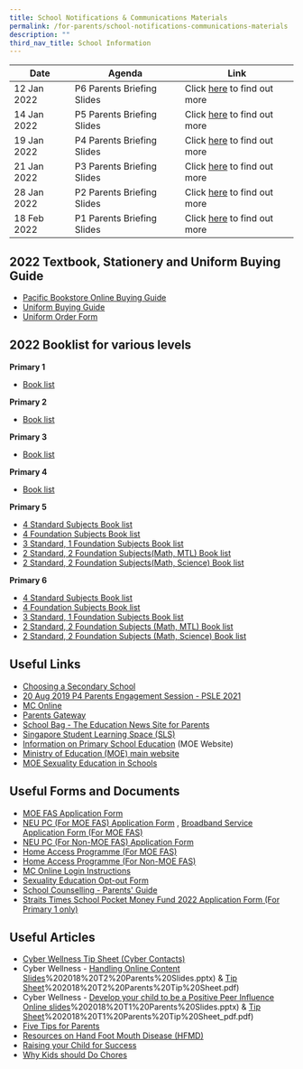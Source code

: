 ```yaml
---
title: School Notifications & Communications Materials
permalink: /for-parents/school-notifications-communications-materials
description: ""
third_nav_title: School Information
---
```

| Date | Agenda | Link |
| -------- | -------- | -------- |
| 12 Jan 2022     | P6 Parents Briefing Slides     | Click [here](/files/Sch%20Website_P6%20Parents%20Briefing_12%20Jan%202022_final.pdf) to find out more     |
| 14 Jan 2022     | P5 Parents Briefing Slides     | Click [here](/files/2022%20P5%20Parents%20Briefing_14%20Jan%202022_upload.pdf) to find out more     |
| 19 Jan 2022     | P4 Parents Briefing Slides     | Click [here](/files/P4%20Parents%20Briefing_19%20Jan%202022_Website.pdf) to find out more     |
| 21 Jan 2022     | P3 Parents Briefing Slides     | Click [here](/files/2022%20P3%20Parents%20Briefing_Final%20-%20Website.pdf) to find out more     |
| 28 Jan 2022     | P2 Parents Briefing Slides     | Click [here](/files/2022%20P2%20Parents%20Briefing%20for%20Parents.pdf) to find out more     |
| 18 Feb 2022     | P1 Parents Briefing Slides     | Click [here](/files/2022%20P1%20Parents%20Briefing.pdf) to find out more     |



2022 Textbook, Stationery and Uniform Buying Guide
--------------------------------------------------

*   [Pacific Bookstore Online Buying Guide](/files/Pacific%20Bookstore%20-%20Online%20Buying%20Guide.pdf)
*   [Uniform Buying Guide](/files/Uniform%20buying%20guide.pdf)
*   [Uniform Order Form](/files/YCKPS%202021%20Uniform%20Pricelist.pdf)


2022 Booklist for various levels
--------------------------------

  
**Primary 1**  

*   [Book list](/files/P1.pdf) 

**Primary 2**

*   [Book list](/files/P2.pdf)
  

**Primary 3**

*   [Book list](/files/P3.pdf)

**Primary 4**

*   [Book list](/files/P4.pdf)

**Primary 5** 

*   [4 Standard Subjects Book list](/files/P5.pdf)
*   [4 Foundation Subjects Book list](/files/P5%20FDN.pdf)
*   [3 Standard, 1 Foundation Subjects Book list](/files/P5%203S1F.pdf)
*   [2 Standard, 2 Foundation Subjects(Math, MTL) Book list](/files/P5%202S2F%20FDN%20MA%20%20FDN%20MT.pdf)
*   [2 Standard, 2 Foundation Subjects(Math, Science) Book list](/files/P5%202S2F%20FDN%20MA%20%20FDN%20SCI.pdf)

**Primary 6**

*   [4 Standard Subjects Book list](/files/P6.pdf)
*   [4 Foundation Subjects Book list](/files/P6%20FDN.pdf)
*   [3 Standard, 1 Foundation Subjects Book list](/files/P6%203S1F.pdf)
*   [2 Standard, 2 Foundation Subjects (Math, MTL) Book list](/files/P6%202S2F%20FDN%20MA%20%20FDN%20MT.pdf)
*  [2 Standard, 2 Foundation Subjects (Math, Science) Book list](/files/P5%202S2F%20FDN%20MA%20%20FDN%20SCI%20(1).pdf)

Useful Links
------------

*   [Choosing a Secondary School](https://www.schoolbag.sg/story/the-next-phase-choosing-a-secondary-school?utm_source=newsletter&utm_medium=email&utm_campaign=2019-Oct)
*   [20 Aug 2019 P4 Parents Engagement Session - PSLE 2021](https://yiochukangpri-moe-edu-sg-admin.cwp.sg/qql/slot/u746/Others/Notification%20for%20Parents/Useful%20Links/P4%20Parents%20Engagement%20Session%20%20-%20PSLE%202021%20(20%20August%202019).pdf)
*   [MC Online](https://www.mconline.sg/LEAD/login/lms_login.aspx)
*   [Parents Gateway](https://pg.moe.edu.sg/)
*   [School Bag - The Education News Site for Parents](https://www.schoolbag.sg/)
*   [Singapore Student Learning Space (SLS)](http://learning.moe.edu.sg/)
*   [Information on Primary School Education](https://www.moe.gov.sg/primary) (MOE Website)
*   [Ministry of Education (MOE) main website](https://www.moe.gov.sg/)
*   [MOE Sexuality Education in Schools](https://yiochukangpri-moe-edu-sg-admin.cwp.sg/for-parents/school-notifications-communications-materials/moe-sexuality-education-in-schools)

Useful Forms and Documents
--------------------------

*   [MOE FAS Application Form](https://yiochukangpri.moe.edu.sg/qql/slot/u746/2022/Forms%20For%20Parents/MOE%20FAS%20Application%20Form%20Sep%2021.pdf)
*   [NEU PC (For MOE FAS) Application Form](https://yiochukangpri.moe.edu.sg/qql/slot/u746/2022/Forms%20For%20Parents/NPP%20Application%20Form%20v5.4%201Jun21%20for%20MOE-SPED%20FAS.pdf) , [Broadband Service Application Form (For MOE FAS)](https://yiochukangpri.moe.edu.sg/qql/slot/u746/2022/Forms%20For%20Parents/NEU_PC_Plus_IMDA%20FBB_service_application_form9%20Apr2020.pdf)
*   [NEU PC (For Non-MOE FAS) Application Form](https://yiochukangpri.moe.edu.sg/qql/slot/u746/2022/Forms%20For%20Parents/NPP%20Application%20Form%20v12.4%201Jun21%20for%20NON%20MOE-SPED%20FAS.pdf)
*   [Home Access Programme (For MOE FAS)](https://yiochukangpri.moe.edu.sg/qql/slot/u746/2022/Forms%20For%20Parents/HA%203.0%20App%20Form%20v2.0%20HOMES_AutoInclude%205%20Apr%2021.pdf)
*   [Home Access Programme (For Non-MOE FAS)](https://yiochukangpri.moe.edu.sg/qql/slot/u746/2022/Forms%20For%20Parents/HA%203.0%20App%20Form%20v2.0%20HOMES_FINAL%205%20Apr.pdf)
*   [MC Online Login Instructions](https://yiochukangpri.moe.edu.sg/qql/slot/u746/Others/Notification%20for%20Parents/Useful%20Links/MCE%20Parents'%20Talk%202015%20[Compatibility%20Mode].pdf)
*   [Sexuality Education Opt-out Form](https://yiochukangpri.moe.edu.sg/qql/slot/u746/2021/For%20Parents/Annex%20A_OptOut.pdf)
*   [School Counselling - Parents' Guide](https://docs.google.com/a/yckps.edu.sg/viewer?a=v&pid=sites&srcid=eWNrcHMuZWR1LnNnfHlja3BzLWxlYXZlZm9ybXxneDo3YTNjNmQ4OTY2YWY0OTA1)
*   [Straits Times School Pocket Money Fund 2022 Application Form (For Primary 1 only)](https://yiochukangpri.moe.edu.sg/qql/slot/u746/2022/Forms%20For%20Parents/Annex%20A%20-%202022%20STSPMF%20Application%20Form%20for%20schools%20REVISED%20030122.pdf)  
    

Useful Articles
---------------

*   [Cyber Wellness Tip Sheet (Cyber Contacts)](https://yiochukangpri-moe-edu-sg-admin.cwp.sg/qql/slot/u746/Others/Notification%20for%20Parents/Useful%20Links/Cyberwellness%20Tip%20sheet%20for%20Parents.pdf)
*   Cyber Wellness - [Handling Online Content Slides](https://yiochukangpri-moe-edu-sg-admin.cwp.sg/qql/slot/u746/Others/Notification%20for%20Parents/Useful%20Links/3A)%202018%20T2%20Parents%20Slides.pptx) & [Tip Sheet](https://yiochukangpri-moe-edu-sg-admin.cwp.sg/qql/slot/u746/Others/Notification%20for%20Parents/Useful%20Links/3B)%202018%20T2%20Parents%20Tip%20Sheet.pdf)
*   Cyber Wellness - [Develop your child to be a Positive Peer Influence Online slides](https://yiochukangpri-moe-edu-sg-admin.cwp.sg/qql/slot/u746/Others/Notification%20for%20Parents/Useful%20Links/3A)%202018%20T1%20Parents%20Slides.pptx) & [Tip Sheet](https://yiochukangpri-moe-edu-sg-admin.cwp.sg/qql/slot/u746/Others/Notification%20for%20Parents/Useful%20Links/3B)%202018%20T1%20Parents%20Tip%20Sheet_pdf.pdf)
*   [Five Tips for Parents](https://docs.google.com/a/yckps.edu.sg/viewer?a=v&pid=sites&srcid=eWNrcHMuZWR1LnNnfHlja3BzLWxlYXZlZm9ybXxneDo3NzRiZjc3OWZlNmEzZmQ)
*   [Resources on Hand Foot Mouth Disease (HFMD)](https://www.healthhub.sg/a-z/diseases-and-conditions/44/hfmd)
*   [Raising your Child for Success](https://www.schoolbag.sg/story/raising-your-child-for-success#.V4xsxet97IX)
*   [Why Kids should Do Chores](https://www.schoolbag.sg/story/why-kids-should-do-chores#.V1RPLrh97IU)